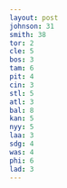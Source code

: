 ```yaml
---
layout: post
johnson: 31
smith: 38
tor: 2
cle: 5
bos: 3
tam: 6
pit: 4
cin: 3
stl: 5
atl: 3
bal: 8
kan: 5
nyy: 5
laa: 3
sdg: 4
was: 4
phi: 6
lad: 3
---
```

